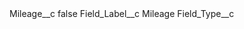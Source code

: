 <?xml version="1.0" encoding="UTF-8"?>
<CustomMetadata xmlns="http://soap.sforce.com/2006/04/metadata" xmlns:xsi="http://www.w3.org/2001/XMLSchema-instance" xmlns:xsd="http://www.w3.org/2001/XMLSchema">
    <label>Mileage__c</label>
    <protected>false</protected>
    <values>
        <field>Field_Label__c</field>
        <value xsi:type="xsd:string">Mileage</value>
    </values>
    <values>
        <field>Field_Type__c</field>
        <value xsi:nil="true"/>
    </values>
</CustomMetadata>
